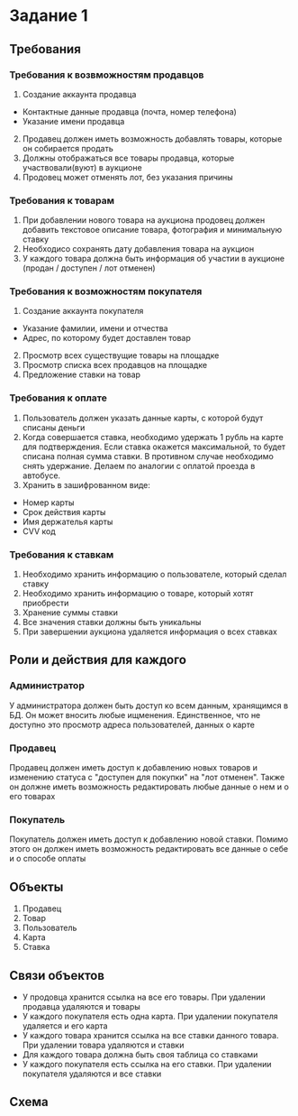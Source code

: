 # Задание 1
## Требования
### Требования к возвможностям продавцов
1. Создание аккаунта продавца
- Контактные данные продавца (почта, номер телефона)
- Указание имени продавца
2. Продавец должен иметь возможность добавлять товары, которые он собирается продать
3. Должны отображаться все товары продавца, которые участвовали(вуют) в аукционе
4. Продовец может отменять лот, без указания причины
### Требования к товарам
1. При добавлении нового товара на аукциона продовец должен добавить текстовое описание товара, фотография и минимальную ставку
2. Необходисо сохранять дату добавления товара на аукцион
3. У каждого товара должна быть информация об участии в аукционе (продан / доступен / лот отменен)
### Требования к возможностям покупателя
1. Создание аккаунта покупателя
- Указание фамилии, имени и отчества
- Адрес, по которому будет доставлен товар
2. Просмотр всех существущие товары на площадке
3. Просмотр списка всех продавцов на площадке
4. Предложение ставки на товар
### Требования к оплате
1. Пользователь должен указать данные карты, с которой будут списаны деньги
2. Когда совершается ставка, необходимо удержать 1 рубль на карте для подтверждения. Если ставка окажется максимальной, то будет списана полная сумма ставки. В противном случае необходимо снять удержание. Делаем по аналогии с оплатой проезда в автобусе.
3. Хранить в зашифрованном виде:
- Номер карты
- Срок действия карты
- Имя держателья карты
- CVV код
### Требования к ставкам
1. Необходимо хранить информацию о пользователе, который сделал ставку
2. Необходимо хранить информацию о товаре, который хотят приобрести
3. Хранение суммы ставки
4. Все значения ставки должны быть уникальны
5. При завершении аукциона удаляется информация о всех ставках
## Роли и действия для каждого
### Администратор
У администратора должен быть доступ ко всем данным, хранящимся в БД. Он может вносить любые ищменения. Единственное, что не доступно это просмотр адреса пользователей, данных о карте
### Продавец
Продавец должен иметь доступ к добавлению новых товаров и изменению статуса с "доступен для покупки" на "лот отменен". Также он должне иметь возможность редактировать любые данные о нем и о его товарах
### Покупатель
Покупатель должен иметь доступ к добавлению новой ставки. Помимо этого он должен иметь возможность редактировать все данные о себе и о способе оплаты
## Объекты
1. Продавец
2. Товар
3. Пользователь
4. Карта
5. Ставка
## Связи объектов
- У продовца хранится ссылка на все его товары. При удалении продавца удаляются и товары
- У каждого покупателя есть одна карта. При удалении покупателя удаляется и его карта
- У каждого товара хранится ссылка на все ставки данного товара. При удалении товара удаляются и ставки
- Для каждого товара должна быть своя таблица со ставками
- У каждого покупателя есть ссылка на его ставки. При удалении покупателя удаляются и все ставки

## Схема
